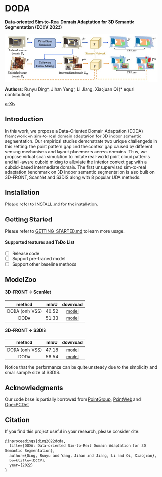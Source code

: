 # DODA

**Data-oriented Sim-to-Real Domain Adaptation for 3D Semantic Segmentation (ECCV 2022)**

![framwork](./docs/framework.png)

**Authors**: Runyu Ding\*, Jihan Yang\*, Li Jiang, Xiaojuan Qi  (\* equal contribution)

[arXiv](https://arxiv.org/abs/2204.01599)


## Introduction
 In this work, we propose a Data-Oriented Domain Adaptation (DODA) framework on sim-to-real domain adaptation for 3D indoor semantic segmentation. Our empirical studies demonstrate two unique challengeds in this setting: the  point pattern gap and the context gap caused by different sensing mechanisms and layout placements across domains. Thus, we propose virtual scan simulation to imitate real-world point cloud patterns and tail-aware cuboid mixing to alleviate the interior context gap with a cuboid-based intermediate domain. The first unsupervised sim-to-real adaptation benchmark on 3D indoor semantic segmentation is also built on 3D-FRONT, ScanNet and S3DIS along with 8 popular UDA methods. 

## Installation
Please refer to [INSTALL.md](docs/INSTALL.md) for the installation.


## Getting Started
Please refer to [GETTING_STARTED.md](docs/GETTING_STARTED.md) to learn more usage.

#### Supported features and ToDo List
- [ ] Release code
- [ ] Support pre-trained model
- [ ] Support other baseline methods

## ModelZoo

#### 3D-FRONT -> ScanNet

| method | mIoU | download |
|:------:|:--:|:--:|
| DODA (only VSS) |40.52 |[model](https://connecthkuhk-my.sharepoint.com/:u:/g/personal/u3007346_connect_hku_hk/EX03cKbrOPtJoLF9w4bkOb0B_8sTN3ZOHxKviriUxUuOJg?e=w1bCRA) |
| DODA |51.33 | [model](https://connecthkuhk-my.sharepoint.com/:u:/g/personal/u3007346_connect_hku_hk/EXX9lYmUy49Nscvb6ffGIzUBkSrZvlEMBTreqvR4igXOrw?e=6yKfnA)|


#### 3D-FRONT -> S3DIS

| method | mIoU | download |
|:------:|:--:|:--:|
| DODA (only VSS) | 47.18 |[model](https://connecthkuhk-my.sharepoint.com/:u:/g/personal/u3007346_connect_hku_hk/EamwE54moZ9DpO_5aX9CRkoBdjZ78k67I09Jh1YsCw5leQ?e=6amuih) |
| DODA | 56.54 |[model](https://connecthkuhk-my.sharepoint.com/:u:/g/personal/u3007346_connect_hku_hk/EcZMn62-DnJOldVLDfhu9yMBwn101aPVfTtwjOBlq95-3g?e=1jpe26) |

Notice that the performance can be quite unsteady due to the simplicity and small sample size of S3DIS.

## Acknowledgments
Our code base is partially borrowed from [PointGroup](https://github.com/dvlab-research/PointGroup), [PointWeb](https://github.com/hszhao/PointWeb) and [OpenPCDet](https://github.com/open-mmlab/OpenPCDet).

## Citation

If you find this project useful in your research, please consider cite:
```
@inproceedings{ding2022doda,
  title={DODA: Data-oriented Sim-to-Real Domain Adaptation for 3D Semantic Segmentation},
  author={Ding, Runyu and Yang, Jihan and Jiang, Li and Qi, Xiaojuan},
  booktitle={ECCV},
  year={2022}
}
```